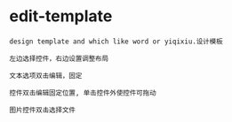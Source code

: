 # edit-template
    design template and which like word or yiqixiu.设计模板
    
    左边选择控件，右边设置调整布局
    
    文本选项双击编辑，固定
    
    控件双击编辑固定位置, 单击控件外使控件可拖动
    
    图片控件双击选择文件
    

